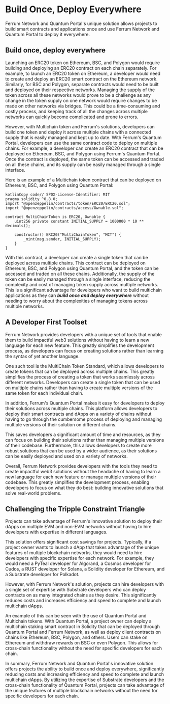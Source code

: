 # Build Once, Deploy Everywhere

Ferrum Network and Quantum Portal's unique solution allows projects to build smart contracts and applications once and use Ferrum Network and Quantum Portal to deploy it everywhere.&#x20;

## Build once, deploy everywhere

Launching an ERC20 token on Ethereum, BSC, and Polygon would require building and deploying an ERC20 contract on each chain separately. For example, to launch an ERC20 token on Ethereum, a developer would need to create and deploy an ERC20 smart contract on the Ethereum network. Similarly, for BSC and Polygon, separate contracts would need to be built and deployed on their respective networks. Managing the supply of the token across all these networks would prove to be a challenge as any change in the token supply on one network would require changes to be made on other networks via bridges. This could be a time-consuming and costly process, and keeping track of all the changes across multiple networks can quickly become complicated and prone to errors.

However, with Multichain token and Ferrum's solutions, developers can build one token and deploy it across multiple chains with a connected supply that is easily managed and kept up to date. With Ferrum's Quantum Portal, developers can use the same contract code to deploy on multiple chains. For example, a developer can create an ERC20 contract that can be deployed on Ethereum, BSC, and Polygon using Ferrum's Quantum Portal. Once the contract is deployed, the same token can be accessed and traded on all these chains, and its supply can be easily managed through a single interface.

Here is an example of a Multichain token contract that can be deployed on Ethereum, BSC, and Polygon using Quantum Portal:

```solidity
kotlinCopy code// SPDX-License-Identifier: MIT
pragma solidity ^0.8.0;
import "@openzeppelin/contracts/token/ERC20/ERC20.sol";
import "@openzeppelin/contracts/access/Ownable.sol";

contract MultiChainToken is ERC20, Ownable {
    uint256 private constant INITIAL_SUPPLY = 1000000 * 10 ** decimals();

    constructor() ERC20("MultiChainToken", "MCT") {
        _mint(msg.sender, INITIAL_SUPPLY);
    }
}
```

With this contract, a developer can create a single token that can be deployed across multiple chains. This contract can be deployed on Ethereum, BSC, and Polygon using Quantum Portal, and the token can be accessed and traded on all these chains. Additionally, the supply of the token can be easily managed through a single interface, reducing the complexity and cost of managing token supply across multiple networks. This is a significant advantage for developers who want to build multichain applications as they can _**build once and deploy everywhere**_ without needing to worry about the complexities of managing tokens across multiple networks.

## A Developer First Toolset

Ferrum Network provides developers with a unique set of tools that enable them to build impactful web3 solutions without having to learn a new language for each new feature. This greatly simplifies the development process, as developers can focus on creating solutions rather than learning the syntax of yet another language.

One such tool is the MultiChain Token Standard, which allows developers to create tokens that can be deployed across multiple chains. This greatly simplifies the process of creating a token that works seamlessly across different networks. Developers can create a single token that can be used on multiple chains rather than having to create multiple versions of the same token for each individual chain.

In addition, Ferrum's Quantum Portal makes it easy for developers to deploy their solutions across multiple chains. This platform allows developers to deploy their smart contracts and dApps on a variety of chains without having to go through the cumbersome process of deploying and managing multiple versions of their solution on different chains.

This saves developers a significant amount of time and resources, as they can focus on building their solutions rather than managing multiple versions of their codebase. Furthermore, this allows developers to create more robust solutions that can be used by a wider audience, as their solutions can be easily deployed and used on a variety of networks.

Overall, Ferrum Network provides developers with the tools they need to create impactful web3 solutions without the headache of having to learn a new language for each new feature or manage multiple versions of their codebase. This greatly simplifies the development process, enabling developers to focus on what they do best: building innovative solutions that solve real-world problems.

## Challenging the Tripple Constraint Triangle

Projects can take advantage of Ferrum's innovative solution to deploy their dApps on multiple EVM and non-EVM networks without having to hire developers with expertise in different languages.

This solution offers significant cost savings for projects. Typically, if a project owner wants to launch a dApp that takes advantage of the unique features of multiple blockchain networks, they would need to hire developers with specific expertise for each network. For example, they would need a PyTeal developer for Algorand, a Cosmos developer for Cudos, a RUST developer for Solana, a Solidity developer for Ethereum, and a Substrate developer for Polkadot.

However, with Ferrum Network's solution, projects can hire developers with a single set of expertise with Substrate developers who can deploy contracts on as many integrated chains as they desire. This significantly reduces costs and increases efficiency and speed to complete and launch multichain dApps.

An example of this can be seen with the use of Quantum Portal and Multichain tokens. With Quantum Portal, a project owner can deploy a multichain staking smart contract in Solidity that can be deployed through Quantum Portal and Ferrum Network, as well as deploy client contracts on chains like Ethereum, BSC, Polygon, and others. Users can stake on Ethereum and withdraw rewards on BSC or even Polygon. This allows for cross-chain functionality without the need for specific developers for each chain.

In summary, Ferrum Network and Quantum Portal's innovative solution offers projects the ability to build once and deploy everywhere, significantly reducing costs and increasing efficiency and speed to complete and launch multichain dApps. By utilizing the expertise of Substrate developers and the cross-chain functionality of Quantum Portal, projects can take advantage of the unique features of multiple blockchain networks without the need for specific developers for each chain.
